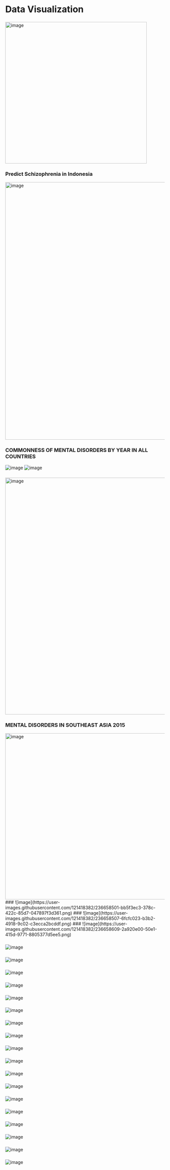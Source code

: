 # Data Visualization 
###
<img width="447" alt="image" src="https://user-images.githubusercontent.com/121338127/236686297-444d83d5-6541-4e76-a20b-3dfc58bf4e66.png">

### Predict Schizophrenia in Indonesia
<img width="813" alt="image" src="https://user-images.githubusercontent.com/121338127/236686351-7f739001-c472-437b-b0d9-74de8773df8a.png">

### COMMONNESS OF MENTAL DISORDERS BY YEAR IN ALL COUNTRIES
![image](https://user-images.githubusercontent.com/121418382/236658299-4ad68907-e0d5-4b6e-8333-7a28fa4d7eb4.png)
![image](https://user-images.githubusercontent.com/121418382/236658308-93177e2f-f0c8-4a6c-b095-3f63effe21d2.png)

###
<img width="748" alt="image" src="https://user-images.githubusercontent.com/121338127/236686447-addc5af9-3c09-4ad6-bdf4-0afdeb14519b.png">

###
### MENTAL DISORDERS IN SOUTHEAST ASIA 2015
<img width="525" alt="image" src="https://user-images.githubusercontent.com/121338127/236686592-b423808d-21d4-43de-a6f0-fd5d088d46fa.png">
###
![image](https://user-images.githubusercontent.com/121418382/236658501-bb5f3ec3-378c-422c-85d7-047897f3d361.png)
###
![image](https://user-images.githubusercontent.com/121418382/236658507-6fcfc023-b3b2-4918-9c02-c3ecca2bcddf.png)
###
![image](https://user-images.githubusercontent.com/121418382/236658609-2a920e00-50e1-415d-9771-8805377d5ee5.png)

###
![image](https://user-images.githubusercontent.com/121418382/236658526-8fb0f89a-f611-4911-b3bc-b7e0f316164a.png)
###
![image](https://user-images.githubusercontent.com/121418382/236658633-bc1f17de-0044-4659-b0f3-884ece3685dc.png)
###
![image](https://user-images.githubusercontent.com/121418382/236658545-b4c53f7d-3c3e-445e-8f52-8a0766fd0135.png)
###
![image](https://user-images.githubusercontent.com/121418382/236658556-57e0b7ad-8ccb-474b-a4d2-4d67ea237142.png)
###

### 
![image](https://user-images.githubusercontent.com/121418382/236658340-0dda3a49-8089-4186-95b7-18967aaa7eaf.png)
###
![image](https://user-images.githubusercontent.com/121418382/236658357-b16c7c1a-b493-47c2-864c-4c44783de227.png)
###
![image](https://user-images.githubusercontent.com/121418382/236658365-54d20e7f-24fa-45ec-95bc-f0d13a642140.png)
###
![image](https://user-images.githubusercontent.com/121418382/236658371-c948ca14-58ff-4d63-9a8e-03f0bd5e7d5d.png)
###
![image](https://user-images.githubusercontent.com/121418382/236658378-2bdd88b4-9529-44ec-96cb-1365209c3502.png)
###
![image](https://user-images.githubusercontent.com/121418382/236658385-3369b08e-2073-42b5-bb6f-cecab08dfb68.png)
###
![image](https://user-images.githubusercontent.com/121418382/236658398-87505b19-9709-497f-8f04-78b8040e487c.png)
###
![image](https://user-images.githubusercontent.com/121418382/236658406-f6b7d500-3392-477d-b5f2-aa2a6c293d18.png)
###
![image](https://user-images.githubusercontent.com/121418382/236658413-30495c5e-9ab6-4b70-b66f-dd7f7343bcc7.png)
###
![image](https://user-images.githubusercontent.com/121418382/236658423-42afc2e7-556c-4788-ac29-5c3659f46cec.png)

###
![image](https://user-images.githubusercontent.com/121418382/236658431-9ee8bbd7-3955-4d3e-9311-db00b5b98484.png)

###
![image](https://user-images.githubusercontent.com/121418382/236658461-d423fcf2-8122-47b6-832b-e275a9d5e772.png)

###
![image](https://user-images.githubusercontent.com/121418382/236658467-869dec87-6519-4c27-aaad-26e296f0b621.png)

###
![image](https://user-images.githubusercontent.com/121418382/236658472-b4fa3071-6185-4c9d-ad67-8b6a33c94639.png)



